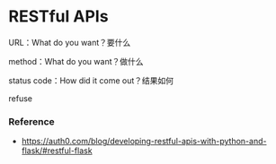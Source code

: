 # RESTful APIs

URL：What do you want？要什么

method：What do you want？做什么

status code：How did it come out？结果如何

refuse

### Reference

- https://auth0.com/blog/developing-restful-apis-with-python-and-flask/#restful-flask